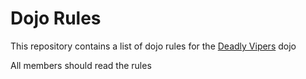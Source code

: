 Dojo Rules
==========

This repository contains a list of dojo rules for the [Deadly
Vipers](https://github.com/deadlyvipers) dojo

All members should read the rules


